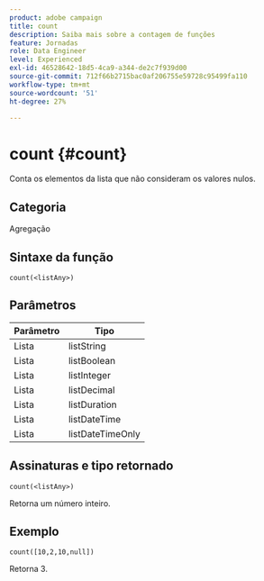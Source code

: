 ```yaml
---
product: adobe campaign
title: count
description: Saiba mais sobre a contagem de funções
feature: Jornadas
role: Data Engineer
level: Experienced
exl-id: 46528642-18d5-4ca9-a344-de2c7f939d00
source-git-commit: 712f66b2715bac0af206755e59728c95499fa110
workflow-type: tm+mt
source-wordcount: '51'
ht-degree: 27%

---
```


# count {#count}

Conta os elementos da lista que não consideram os valores nulos.

## Categoria

Agregação

## Sintaxe da função

`count(<listAny>)`

## Parâmetros

| Parâmetro | Tipo |
|-----------|------------------|
| Lista | listString |
| Lista | listBoolean |
| Lista | listInteger |
| Lista | listDecimal |
| Lista | listDuration |
| Lista | listDateTime |
| Lista | listDateTimeOnly |

## Assinaturas e tipo retornado

`count(<listAny>)`

Retorna um número inteiro.

## Exemplo

`count([10,2,10,null])`

Retorna 3.
